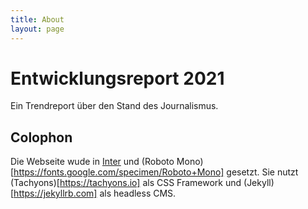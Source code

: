 ```yaml
---
title: About
layout: page
---
```


# Entwicklungsreport 2021
Ein Trendreport über den Stand des Journalismus.

## Colophon
Die Webseite wude in [Inter](https://rsms.me/inter/) und (Roboto Mono)[https://fonts.google.com/specimen/Roboto+Mono] gesetzt. Sie nutzt (Tachyons)[https://tachyons.io] als CSS Framework und (Jekyll)[https://jekyllrb.com] als headless CMS.